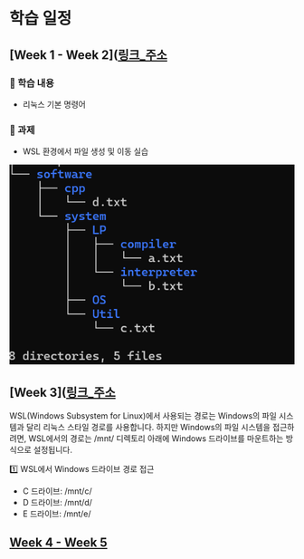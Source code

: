 # 학습 일정

## [Week 1 - Week 2]([링크_주소](https://github.com/kimguppy/SystemProgramming/tree/main/week2)

### 📌 학습 내용
- 리눅스 기본 명령어

### 📝 과제
- WSL 환경에서 파일 생성 및 이동 실습

![실습 이미지](/img/KakaoTalk_20250314_112703019.png)


## [Week 3]([링크_주소](https://github.com/kimguppy/SystemProgramming/tree/main/week3)
WSL(Windows Subsystem for Linux)에서 사용되는 경로는 Windows의 파일 시스템과 달리 리눅스 스타일 경로를 사용합니다.
하지만 Windows의 파일 시스템을 접근하려면, WSL에서의 경로는 /mnt/ 디렉토리 아래에 Windows 드라이브를 마운트하는 방식으로 설정됩니다.

1️⃣ WSL에서 Windows 드라이브 경로 접근
- C 드라이브: /mnt/c/
- D 드라이브: /mnt/d/
- E 드라이브: /mnt/e/

## [Week 4 - Week 5](링크_주소)
